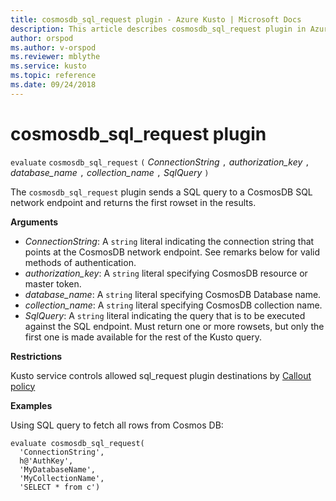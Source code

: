 ```yaml
---
title: cosmosdb_sql_request plugin - Azure Kusto | Microsoft Docs
description: This article describes cosmosdb_sql_request plugin in Azure Kusto.
author: orspod
ms.author: v-orspod
ms.reviewer: mblythe
ms.service: kusto
ms.topic: reference
ms.date: 09/24/2018
---
```

# cosmosdb_sql_request plugin

  `evaluate` `cosmosdb_sql_request` `(` *ConnectionString* `,` *authorization_key* `,` *database_name* `,` *collection_name* `,` *SqlQuery* `)`

The `cosmosdb_sql_request` plugin sends a SQL query to a CosmosDB SQL network endpoint
and returns the first rowset in the results.

**Arguments**

* *ConnectionString*: A `string` literal indicating the connection string that 
  points at the CosmosDB network endpoint. See remarks below for valid
  methods of authentication.
* *authorization_key*: A `string` literal specifying CosmosDB resource or master token.
* *database_name*: A `string` literal specifying CosmosDB Database name.
* *collection_name*: A `string` literal specifying CosmosDB collection name.
* *SqlQuery*: A `string` literal indicating the query that is to be executed
  against the SQL endpoint. Must return one or more rowsets, but only the
  first one is made available for the rest of the Kusto query.

**Restrictions**

Kusto service controls allowed sql_request plugin destinations by [Callout policy](../concepts/calloutpolicy.md)

**Examples**

Using SQL query to fetch all rows from Cosmos DB:

```kusto
evaluate cosmosdb_sql_request(
  'ConnectionString',
  h@'AuthKey',
  'MyDatabaseName',
  'MyCollectionName',
  'SELECT * from c')
```
